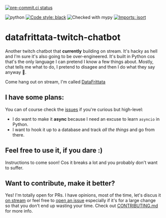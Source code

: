 [![pre-commit.ci status](https://results.pre-commit.ci/badge/github/bastienboutonnet/datafrittata-twitch-chatbot/main.svg)](https://results.pre-commit.ci/latest/github/bastienboutonnet/datafrittata-twitch-chatbot/main)

![python](https://img.shields.io/badge/python-3.7%20%7C%203.8%20%7C%203.9-blue)
[![Code style: black](https://img.shields.io/badge/code%20style-black-000000.svg)](https://github.com/ambv/black)
![Checked with mypy](https://img.shields.io/badge/mypy-checked-blue?style=flat&logo=python)
[![Imports: isort](https://img.shields.io/badge/%20imports-isort-%231674b1?style=flat&labelColor=ef8336)](https://pycqa.github.io/isort/)

# datafrittata-twitch-chatbot

Another twitch chatbot that **currently** building on stream. It's hacky as hell and I'm sure it's also going to be over-engineered.
It's built in Python cos that's the only language I can pretend I know a few things about. Mostly, chat tells me what to do, I pretend to disagee and then I do what they say anyway 🤦.

Come hang out on stream, I'm called [DataFrittata](https://www.twitch.tv/datafrittata)

## I have some plans:

You can of course check the [issues](https://github.com/bastienboutonnet/datafrittata-twitch-chatbot/issues) if you're curious but high-level:

-   I do want to make it **async** because I need an excuse to learn `asyncio` in Python.
-   I want to hook it up to a database and track _all the things_ and go from there.

## Feel free to use it, if you dare :)

Instructions to come soon! Cos it breaks a lot and you probably don't want to suffer.

## Want to contribute, make it better?

Yes! I'm totally open for PRs. I have opinions, most of the time, let's discus it [on stream](https://www.twitch.tv/datafrittata) or feel free to [open an issue](https://github.com/bastienboutonnet/datafrittata-twitch-chatbot/issues/new) especially if it's for a large change so that you don't end up wasting your time.
Check out [CONTRIBUTING.md](CONTRIBUTING.md) for more info.
